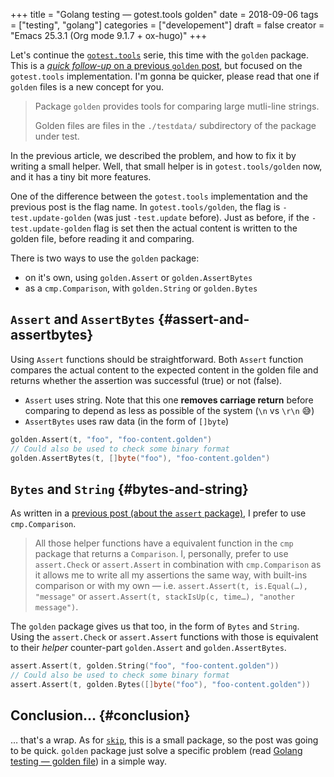 +++
title = "Golang testing — gotest.tools golden"
date = 2018-09-06
tags = ["testing", "golang"]
categories = ["developement"]
draft = false
creator = "Emacs 25.3.1 (Org mode 9.1.7 + ox-hugo)"
+++

Let's continue the [`gotest.tools`](https://gotest.tools) serie, this time with the `golden` package. This is a
[_quick follow-up_ on a previous `golden` post](/posts/2017-04-22-golang-testing-golden-file/), but focused on the `gotest.tools`
implementation. I'm gonna be quicker, please read that one if `golden` files is a new
concept for you.

> Package `golden` provides tools for comparing large mutli-line strings.
>
> Golden files are files in the `./testdata/` subdirectory of the package under test.

In the previous article, we described the problem, and how to fix it by writing a small
helper. Well, that small helper is in `gotest.tools/golden` now, and it has a tiny bit
more features.

One of the difference between the `gotest.tools` implementation and the previous post is
the flag name. In `gotest.tools/golden`, the flag is `-test.update-golden` (was just
`-test.update` before). Just as before, if the `-test.update-golden` flag is set then the
actual content is written to the golden file, before reading it and comparing.

There is two ways to use the `golden` package:

-   on it's own, using `golden.Assert` or `golden.AssertBytes`
-   as a `cmp.Comparison`, with `golden.String` or `golden.Bytes`


## `Assert` and `AssertBytes` {#assert-and-assertbytes}

Using `Assert` functions should be straightforward. Both `Assert` function compares the
actual content to the expected content in the golden file and returns whether the
assertion was successful (true) or not (false).

-   `Assert` uses string. Note that this one **removes carriage return** before comparing to
	depend as less as possible of the system (`\n` vs `\r\n` 😅)
-   `AssertBytes` uses raw data (in the form of `[]byte`)

```go
golden.Assert(t, "foo", "foo-content.golden")
// Could also be used to check some binary format
golden.AssertBytes(t, []byte("foo"), "foo-content.golden")
```


## `Bytes` and `String` {#bytes-and-string}

As written in a [previous post (about the `assert` package)](/posts/2018-08-16-gotest-tools-assertions/), I prefer to use `cmp.Comparison`.

> All those helper functions have a equivalent function in the `cmp` package that returns a
> `Comparison`. I, personally, prefer to use `assert.Check` or `assert.Assert` in
> combination with `cmp.Comparison` as it allows me to write all my assertions the same way,
> with built-ins comparison or with my own — i.e. `assert.Assert(t, is.Equal(…), "message"`
> or `assert.Assert(t, stackIsUp(c, time…), "another message")`.

The `golden` package gives us that too, in the form of `Bytes` and `String`. Using the
`assert.Check` or `assert.Assert` functions with those is equivalent to their _helper_
counter-part `golden.Assert` and `golden.AssertBytes`.

```go
assert.Assert(t, golden.String("foo", "foo-content.golden"))
// Could also be used to check some binary format
assert.Assert(t, golden.Bytes([]byte("foo"), "foo-content.golden"))
```


## Conclusion… {#conclusion}

… that's a wrap. As for [`skip`](/posts/2018-09-01-gotest-tools-skip/), this is a small package, so the post was going to be
quick. `golden` package just solve a specific problem (read [Golang testing — golden file](/posts/2017-04-22-golang-testing-golden-file/))
in a simple way.
